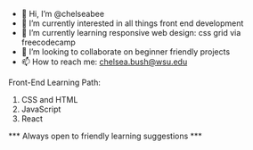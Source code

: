 - 👋 Hi, I’m @chelseabee
- 👀 I’m currently interested in all things front end development
- 🌱 I’m currently learning responsive web design: css grid via freecodecamp
- 💞️ I’m looking to collaborate on beginner friendly projects 
- 📫 How to reach me: chelsea.bush@wsu.edu


Front-End Learning Path:
1. CSS and HTML
2. JavaScript
3. React

*** Always open to friendly learning suggestions ***

<!---
chelseabee/chelseabee is a ✨ special ✨ repository because its `README.md` (this file) appears on your GitHub profile.
You can click the Preview link to take a look at your changes.
--->
